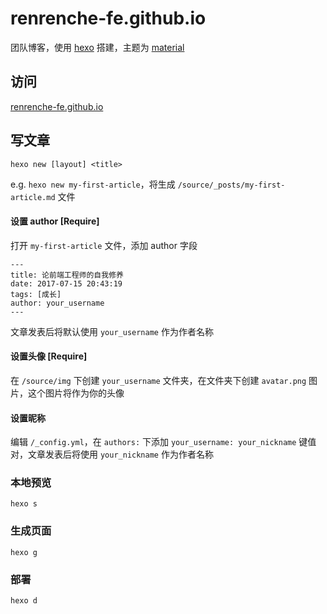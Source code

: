 # renrenche-fe.github.io
团队博客，使用 [hexo](https://hexo.io/zh-cn/) 搭建，主题为 [material](https://material.viosey.com/)

## 访问
[renrenche-fe.github.io](https://renrenche-fe.github.io/)

## 写文章
```
hexo new [layout] <title>
```
e.g. `hexo new my-first-article`，将生成 `/source/_posts/my-first-article.md` 文件

#### 设置 author [Require]
打开 `my-first-article` 文件，添加 author 字段
```
---
title: 论前端工程师的自我修养
date: 2017-07-15 20:43:19
tags: [成长]
author: your_username
---
```
文章发表后将默认使用 `your_username` 作为作者名称

#### 设置头像 [Require]
在 `/source/img` 下创建 `your_username` 文件夹，在文件夹下创建 `avatar.png` 图片，这个图片将作为你的头像

#### 设置昵称
编辑 `/_config.yml`，在 `authors:` 下添加 `your_username: your_nickname` 键值对，文章发表后将使用 `your_nickname` 作为作者名称

### 本地预览
```
hexo s
```

### 生成页面
```
hexo g
```

### 部署
```
hexo d
```
